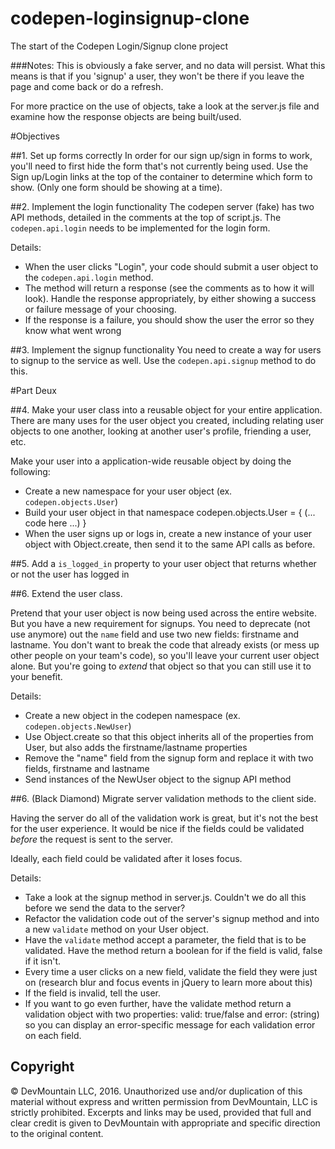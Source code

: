 codepen-loginsignup-clone
=========================

The start of the Codepen Login/Signup clone project

###Notes:
This is obviously a fake server, and no data will persist. What this means is that if you 'signup' a user, they won't be there if you leave the page and come back or do a refresh.

For more practice on the use of objects, take a look at the server.js file and examine how the response objects are being built/used.

#Objectives

##1. Set up forms correctly
In order for our sign up/sign in forms to work, you'll need to first hide the form that's not currently being used.
Use the Sign up/Login links at the top of the container to determine which form to show. (Only one form should be showing at a time).

##2. Implement the login functionality
The codepen server (fake) has two API methods, detailed in the comments at the top of script.js. The `codepen.api.login` 
needs to be implemented for the login form. 

Details:
* When the user clicks "Login", your code should submit a user object to the `codepen.api.login` method. 
* The method will return a response (see the comments as to how it will look). Handle the response appropriately, by either showing a success or failure message of your choosing.
* If the response is a failure, you should show the user the error so they know what went wrong

##3. Implement the signup functionality
You need to create a way for users to signup to the service as well. Use the `codepen.api.signup` method to do this.

#Part Deux

##4. Make your user class into a reusable object for your entire application. 
There are many uses for the user object you created, including relating user objects to one another, looking at another user's profile, friending a user, etc.

Make your user into a application-wide reusable object by doing the following:
* Create a new namespace for your user object (ex. `codepen.objects.User`)
* Build your user object in that namespace
    codepen.objects.User = {
      (... code here ...)
    }
* When the user signs up or logs in, create a new instance of your user object with Object.create, then send it to the same API calls as before.

##5. Add a `is_logged_in` property to your user object that returns whether or not the user has logged in

##6. Extend the user class.

Pretend that your user object is now being used across the entire website. But you have a new requirement for signups. You need to deprecate (not use anymore) out the `name` field and use two new fields: firstname and lastname. 
You don't want to break the code that already exists (or mess up other people on your team's code), so you'll leave your current user object alone. But you're going to *extend* that object so that you can still use it to your benefit.

Details:
* Create a new object in the codepen namespace (ex. `codepen.objects.NewUser`)
* Use Object.create so that this object inherits all of the properties from User, but also adds the firstname/lastname properties
* Remove the "name" field from the signup form and replace it with two fields, firstname and lastname
* Send instances of the NewUser object to the signup API method

##6. (Black Diamond) Migrate server validation methods to the client side.

Having the server do all of the validation work is great, but it's not the best for the user experience. It would be nice if the fields could be validated *before* the request is sent to the server.

Ideally, each field could be validated after it loses focus.

Details:
* Take a look at the signup method in server.js. Couldn't we do all this before we send the data to the server?
* Refactor the validation code out of the server's signup method and into a new `validate` method on your User object.
* Have the `validate` method accept a parameter, the field that is to be validated. Have the method return a boolean for if the field is valid, false if it isn't.
* Every time a user clicks on a new field, validate the field they were just on (research blur and focus events in jQuery to learn more about this)
* If the field is invalid, tell the user.
* If you want to go even further, have the validate method return a validation object with two properties: valid: true/false and error: (string) so you can display an error-specific message for each validation error on each field.

## Copyright

© DevMountain LLC, 2016. Unauthorized use and/or duplication of this material without express and written permission from DevMountain, LLC is strictly prohibited. Excerpts and links may be used, provided that full and clear credit is given to DevMountain with appropriate and specific direction to the original content.
